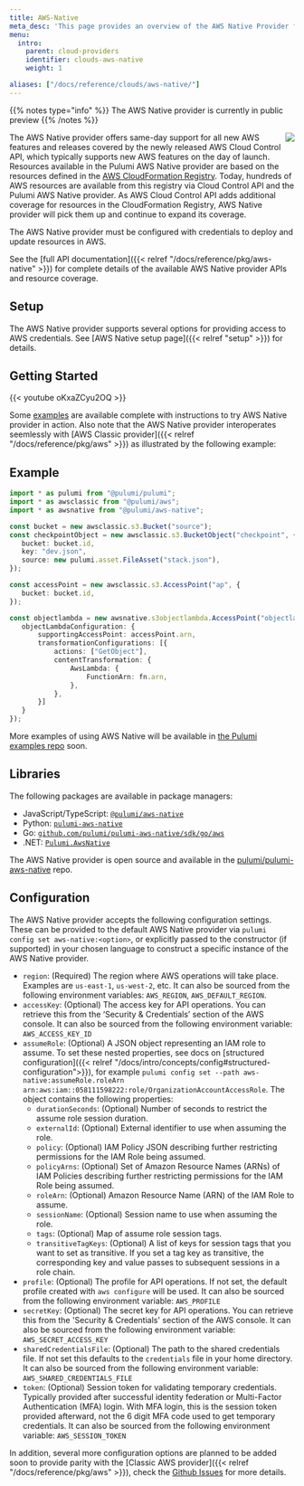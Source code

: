 ```yaml
---
title: AWS-Native
meta_desc: 'This page provides an overview of the AWS Native Provider for Pulumi: AWS-Native.'
menu:
  intro:
    parent: cloud-providers
    identifier: clouds-aws-native
    weight: 1

aliases: ["/docs/reference/clouds/aws-native/"]
---
```

{{% notes type="info" %}}
The AWS Native provider is currently in public preview
{{% /notes %}}

<img src="/logos/tech/aws.svg" align="right" class="h-16 px-8 pb-4">

The AWS Native provider offers same-day support for all new AWS features and releases covered by the newly released AWS Cloud Control API, which typically supports new AWS features on the day of launch. Resources available in the Pulumi AWS Native provider are based on the resources defined in the [AWS CloudFormation Registry](https://docs.aws.amazon.com/AWSCloudFormation/latest/UserGuide/registry.html).  Today, hundreds of AWS resources are available from this registry via Cloud Control API and the Pulumi AWS Native provider. As AWS Cloud Control API adds additional coverage for resources in the CloudFormation Registry, AWS Native provider will pick them up and continue to expand its coverage.

The AWS Native provider must be configured with credentials to deploy and update resources in AWS.

See the [full API documentation]({{< relref "/docs/reference/pkg/aws-native" >}}) for complete details of the available AWS Native provider APIs and resource coverage.

## Setup

The AWS Native provider supports several options for providing access to AWS credentials.  See [AWS Native setup page]({{< relref "setup" >}}) for details.

## Getting Started

{{< youtube oKxaZCyu2OQ >}}

Some [examples](https://github.com/pulumi/pulumi-aws-native/tree/master/examples) are available complete with instructions to try AWS Native provider in action. Also note that the AWS Native provider interoperates seemlessly with [AWS Classic provider]({{< relref "/docs/reference/pkg/aws" >}}) as illustrated by the following example:

## Example

```typescript
import * as pulumi from "@pulumi/pulumi";
import * as awsclassic from "@pulumi/aws";
import * as awsnative from "@pulumi/aws-native";

const bucket = new awsclassic.s3.Bucket("source");
const checkpointObject = new awsclassic.s3.BucketObject("checkpoint", {
   bucket: bucket.id,
   key: "dev.json",
   source: new pulumi.asset.FileAsset("stack.json"),
});

const accessPoint = new awsclassic.s3.AccessPoint("ap", {
   bucket: bucket.id,
});

const objectlambda = new awsnative.s3objectlambda.AccessPoint("objectlambda-ap", {
   objectLambdaConfiguration: {
       supportingAccessPoint: accessPoint.arn,
       transformationConfigurations: [{
           actions: ["GetObject"],
           contentTransformation: {
               AwsLambda: {
                   FunctionArn: fn.arn,
               },
           },
       }]
   }
});

```

More examples of using AWS Native will be available in [the Pulumi examples repo](https://github.com/pulumi/examples) soon.

## Libraries

The following packages are available in package managers:

* JavaScript/TypeScript: [`@pulumi/aws-native`](https://www.npmjs.com/package/@pulumi/aws-native)
* Python: [`pulumi-aws-native`](https://pypi.org/project/pulumi-aws-native/)
* Go: [`github.com/pulumi/pulumi-aws-native/sdk/go/aws`](https://github.com/pulumi/pulumi-aws-native/tree/master/sdk/go/aws)
* .NET: [`Pulumi.AwsNative`](https://www.nuget.org/packages/Pulumi.AwsNative)

The AWS Native provider is open source and available in the [pulumi/pulumi-aws-native](https://github.com/pulumi/pulumi-aws-native) repo.

## Configuration

The AWS Native provider accepts the following configuration settings.  These can be provided to the default AWS Native provider via `pulumi config set aws-native:<option>`, or explicitly passed to the constructor (if supported) in your chosen language to construct a specific instance of the AWS Native provider.

* `region`: (Required) The region where AWS operations will take place. Examples are `us-east-1`, `us-west-2`, etc. It can also be sourced from the following environment variables: `AWS_REGION`, `AWS_DEFAULT_REGION`.
* `accessKey`: (Optional) The access key for API operations. You can retrieve this from the ‘Security & Credentials’ section of the AWS console. It can also be sourced from the following environment variable: `AWS_ACCESS_KEY_ID`
* `assumeRole`: (Optional) A JSON object representing an IAM role to assume.  To set these nested properties, see docs on  [structured configuration]({{< relref "/docs/intro/concepts/config#structured-configuration">}}), for example `pulumi config set --path aws-native:assumeRole.roleArn arn:aws:iam::058111598222:role/OrganizationAccountAccessRole`.  The object contains the following properties:
  * `durationSeconds`: (Optional) Number of seconds to restrict the assume role session duration.
  * `externalId`: (Optional) External identifier to use when assuming the role.
  * `policy`: (Optional) IAM Policy JSON describing further restricting permissions for the IAM Role being assumed.
  * `policyArns`: (Optional) Set of Amazon Resource Names (ARNs) of IAM Policies describing further restricting permissions for the IAM Role being assumed.
  * `roleArn`: (Optional) Amazon Resource Name (ARN) of the IAM Role to assume.
  * `sessionName`: (Optional) Session name to use when assuming the role.
  * `tags`: (Optional) Map of assume role session tags.
  * `transitiveTagKeys`: (Optional) A list of keys for session tags that you want to set as transitive. If you set a tag key as transitive, the corresponding key and value passes to subsequent sessions in a role chain.
* `profile`: (Optional) The profile for API operations. If not set, the default profile created with `aws configure` will be used. It can also be sourced from the following environment variable: `AWS_PROFILE`
* `secretKey`: (Optional) The secret key for API operations. You can retrieve this from the 'Security & Credentials' section of the AWS console. It can also be sourced from the following environment variable: `AWS_SECRET_ACCESS_KEY`
* `sharedCredentialsFile`: (Optional) The path to the shared credentials file. If not set this defaults to the `credentials` file in your home directory. It can also be sourced from the following environment variable: `AWS_SHARED_CREDENTIALS_FILE`
* `token`: (Optional) Session token for validating temporary credentials. Typically provided after successful identity federation or Multi-Factor Authentication (MFA) login. With MFA login, this is the session token provided afterward, not the 6 digit MFA code used to get temporary credentials. It can also be sourced from the following environment variable: `AWS_SESSION_TOKEN`

<!-- Not supported: https://github.com/pulumi/pulumi-aws-native/issues/105
* `allowedAccountIds`: (Optional) List of allowed AWS account IDs to prevent you from mistakenly using an incorrect one (and potentially end up destroying a live environment). Conflicts with `forbiddenAccountIds`.
* -->
<!-- Not supported: https://github.com/pulumi/pulumi-aws-native/issues/107
* `defaultTags`: (Optional) Configuration block with resource tag settings to apply across all resources handled by this provider. This is designed to replace redundant per-resource `tags` configurations. Provider tags can be overridden with new values, but not excluded from specific resources. To override provider tag values, use the `tags` argument within a resource to configure new tag values for matching keys.
  * `tags`: A key value pair of tags to apply across all resources.
-->
<!-- Not supported: https://github.com/pulumi/pulumi-aws-native/issues/108
* `endpoints`: (Optional) Configuration block for customizing service endpoints.
-->
<!-- Not supported: https://github.com/pulumi/pulumi-aws-native/issues/109
* `forbiddenAccountIds`: (Optional) List of forbidden AWS account IDs to prevent you from mistakenly using the wrong one (and potentially end up destroying a live environment). Conflicts with `allowedAccountIds`.
-->
<!-- Not supported: https://github.com/pulumi/pulumi-aws-native/issues/110
* `ignoreTags`: (Optional) Configuration block with resource tag settings to ignore across all resources handled by this provider (except any individual service tag resources such as `ec2.Tag`) for situations where external systems are managing certain resource tags.
  * `keys`: A list of exact resource tag keys to ignore across all resources handled by this provider. This configuration prevents Pulumi from returning the tag in any `tags` properties and displaying any diffs for the tag value. If any resource still has this tag key configured in the `tags` argument, it will display a perpetual diff until the tag is removed from the argument or `ignoreChanges` is also used.
  * `keyPrefixes`: A list of resource tag key prefixes to ignore across all resources handled by this provider. This configuration prevents Pulumi from returning the tag in any `tags` properties and displaying any diffs for the tag value. If any resource still has this tag key configured in the `tags` argument, it will display a perpetual diff until the tag is removed from the argument or `ignoreChanges` is also used.
-->
<!-- Not supported: https://github.com/pulumi/pulumi-aws-native/issues/111
* `insecure`: (Optional) Explicitly allow the provider to perform "insecure" SSL requests. If omitted, the default value is `false`.
-->
<!-- Not supported: https://github.com/pulumi/pulumi-aws-native/issues/112
* `maxRetries`: (Optional) The maximum number of times an AWS API request is being executed. If the API request still fails, an error is thrown.
-->
<!-- Not supported: https://github.com/pulumi/pulumi-aws-native/issues/113
* `s3ForcePathStyle`: (Optional) Set this to true to force the request to use path-style addressing, i.e., `http://s3.amazonaws.com/BUCKET/KEY`. By default, the S3 client will use virtual hosted bucket addressing when possible (`http://BUCKET.s3.amazonaws.com/KEY`). Specific to the Amazon S3 service.
-->
<!-- Not supported: https://github.com/pulumi/pulumi-aws-native/issues/114
* `skipCredentialsValidation`: (Optional) Skip the credentials validation via STS API. Used for AWS API implementations that do not have STS available/implemented.
-->
<!-- Not supported: https://github.com/pulumi/pulumi-aws-native/issues/115
* `skipGetEc2Platforms`: (Optional) Skip getting the supported EC2 platforms. Used by users that don't have `ec2:DescribeAccountAttributes` permissions.
-->
<!-- Not supported: https://github.com/pulumi/pulumi-aws-native/issues/116
* `skipMetadataApiCheck`: (Optional) Skip the AWS Metadata API check. Useful for AWS API implementations that do not have a metadata API endpoint. Setting to true prevents Pulumi from authenticating via the Metadata API. You may need to use other authentication methods like static credentials, configuration variables, or environment variables.
-->
<!-- Not supported: https://github.com/pulumi/pulumi-aws-native/issues/117
* `skipRegionValidation`: (Optional) Skip static validation of region name. Used by users of alternative AWS-like APIs or users w/ access to regions that are not public (yet).
-->
<!-- Not supported: https://github.com/pulumi/pulumi-aws-native/issues/118
* `skipRequestingAccountId`: (Optional) Skip requesting the account ID. Used for AWS API implementations that do not have IAM/STS API and/or metadata API.
-->

In addition, several more configuration options are planned to be added soon to provide parity with the [Classic AWS provider]({{< relref "/docs/reference/pkg/aws" >}}), check the [Github Issues](https://github.com/pulumi/pulumi-aws-native/issues?q=is%3Aissue+is%3Aopen+label%3Aprovider-config) for more details.
